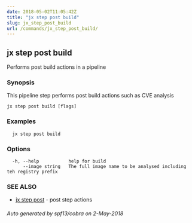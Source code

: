 ```yaml
---
date: 2018-05-02T11:05:42Z
title: "jx step post build"
slug: jx_step_post_build
url: /commands/jx_step_post_build/
---
```

## jx step post build

Performs post build actions in a pipeline

### Synopsis

This pipeline step performs post build actions such as CVE analysis

```
jx step post build [flags]
```

### Examples

```
  jx step post build
```

### Options

```
  -h, --help           help for build
      --image string   The full image name to be analysed including teh registry prefix
```

### SEE ALSO

* [jx step post](/commands/jx_step_post/)	 - post step actions

###### Auto generated by spf13/cobra on 2-May-2018
